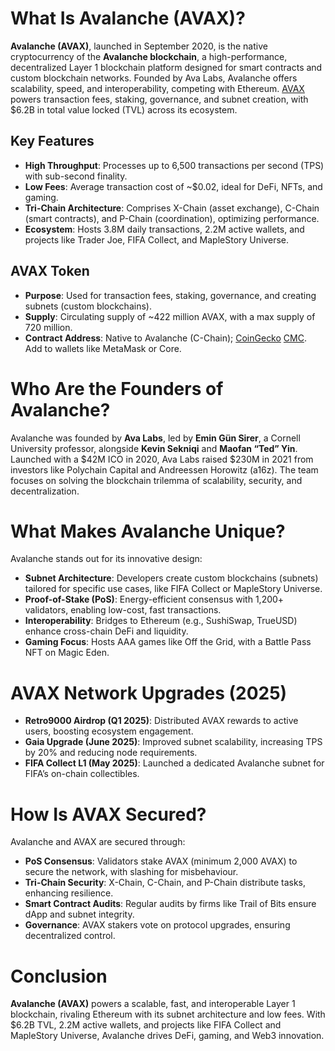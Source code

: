 # What Is Avalanche (AVAX)?

**Avalanche (AVAX)**, launched in September 2020, is the native cryptocurrency of the **Avalanche blockchain**, a high-performance, decentralized Layer 1 blockchain platform designed for smart contracts and custom blockchain networks. Founded by Ava Labs, Avalanche offers scalability, speed, and interoperability, competing with Ethereum. [AVAX](https://www.avax.network/) powers transaction fees, staking, governance, and subnet creation, with $6.2B in total value locked (TVL) across its ecosystem.

## Key Features
- **High Throughput**: Processes up to 6,500 transactions per second (TPS) with sub-second finality.
- **Low Fees**: Average transaction cost of ~$0.02, ideal for DeFi, NFTs, and gaming.
- **Tri-Chain Architecture**: Comprises X-Chain (asset exchange), C-Chain (smart contracts), and P-Chain (coordination), optimizing performance.
- **Ecosystem**: Hosts 3.8M daily transactions, 2.2M active wallets, and projects like Trader Joe, FIFA Collect, and MapleStory Universe.

## AVAX Token
- **Purpose**: Used for transaction fees, staking, governance, and creating subnets (custom blockchains).
- **Supply**: Circulating supply of ~422 million AVAX, with a max supply of 720 million.
- **Contract Address**: Native to Avalanche (C-Chain);  [CoinGecko](https://www.coingecko.com/en/coins/avalanche) [CMC](https://coinmarketcap.com/currencies/avalanche/). Add to wallets like MetaMask or Core.

# Who Are the Founders of Avalanche?

Avalanche was founded by **Ava Labs**, led by **Emin Gün Sirer**, a Cornell University professor, alongside **Kevin Sekniqi** and **Maofan “Ted” Yin**. Launched with a $42M ICO in 2020, Ava Labs raised $230M in 2021 from investors like Polychain Capital and Andreessen Horowitz (a16z). The team focuses on solving the blockchain trilemma of scalability, security, and decentralization.

# What Makes Avalanche Unique?

Avalanche stands out for its innovative design:

- **Subnet Architecture**: Developers create custom blockchains (subnets) tailored for specific use cases, like FIFA Collect or MapleStory Universe.
- **Proof-of-Stake (PoS)**: Energy-efficient consensus with 1,200+ validators, enabling low-cost, fast transactions.
- **Interoperability**: Bridges to Ethereum (e.g., SushiSwap, TrueUSD) enhance cross-chain DeFi and liquidity.
- **Gaming Focus**: Hosts AAA games like Off the Grid, with a Battle Pass NFT on Magic Eden.

# AVAX Network Upgrades (2025)

- **Retro9000 Airdrop (Q1 2025)**: Distributed AVAX rewards to active users, boosting ecosystem engagement.
- **Gaia Upgrade (June 2025)**: Improved subnet scalability, increasing TPS by 20% and reducing node requirements.
- **FIFA Collect L1 (May 2025)**: Launched a dedicated Avalanche subnet for FIFA’s on-chain collectibles.

# How Is AVAX Secured?

Avalanche and AVAX are secured through:

- **PoS Consensus**: Validators stake AVAX (minimum 2,000 AVAX) to secure the network, with slashing for misbehaviour.
- **Tri-Chain Security**: X-Chain, C-Chain, and P-Chain distribute tasks, enhancing resilience.
- **Smart Contract Audits**: Regular audits by firms like Trail of Bits ensure dApp and subnet integrity.
- **Governance**: AVAX stakers vote on protocol upgrades, ensuring decentralized control.

# Conclusion

**Avalanche (AVAX)** powers a scalable, fast, and interoperable Layer 1 blockchain, rivaling Ethereum with its subnet architecture and low fees. With $6.2B TVL, 2.2M active wallets, and projects like FIFA Collect and MapleStory Universe, Avalanche drives DeFi, gaming, and Web3 innovation. 



